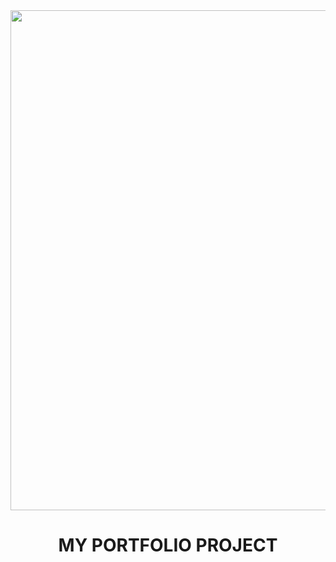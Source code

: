 <img align="center" width="800"  src=https://wallpaperaccess.com/full/3214390.jpg>
 <h1 align="center">MY PORTFOLIO PROJECT </h1>
